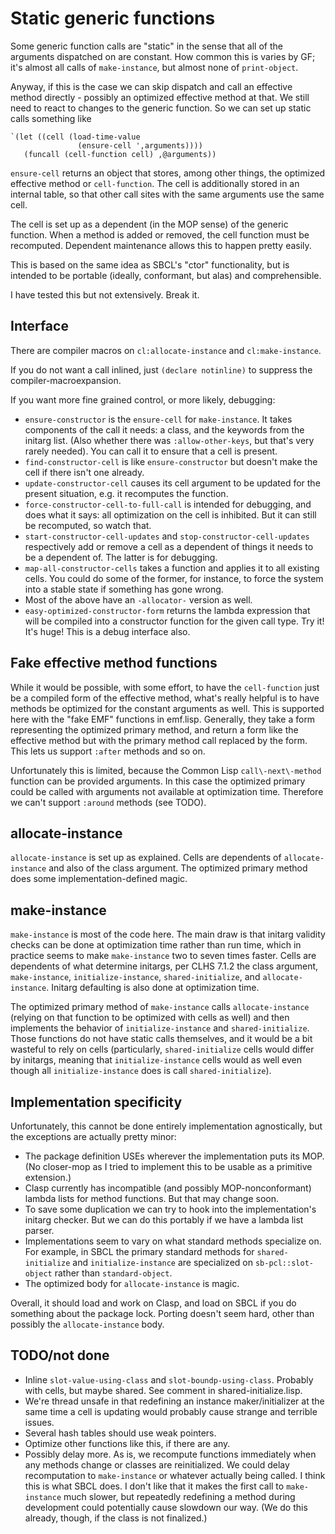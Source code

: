 Static generic functions
========================

Some generic function calls are "static" in the sense that all of the arguments dispatched on are constant. How common this is varies by GF; it's almost all calls of `make-instance`, but almost none of `print-object`.

Anyway, if this is the case we can skip dispatch and call an effective method directly - possibly an optimized effective method at that. We still need to react to changes to the generic function. So we can set up static calls something like

    `(let ((cell (load-time-value
                   (ensure-cell ',arguments))))
       (funcall (cell-function cell) ,@arguments))

`ensure-cell` returns an object that stores, among other things, the optimized effective method or `cell-function`. The cell is additionally stored in an internal table, so that other call sites with the same arguments use the same cell.

The cell is set up as a dependent (in the MOP sense) of the generic function. When a method is added or removed, the cell function must be recomputed. Dependent maintenance allows this to happen pretty easily.

This is based on the same idea as SBCL's "ctor" functionality, but is intended to be portable (ideally, conformant, but alas) and comprehensible.

I have tested this but not extensively. Break it.

Interface
---------

There are compiler macros on `cl:allocate-instance` and `cl:make-instance`.

If you do not want a call inlined, just `(declare notinline)` to suppress the compiler-macroexpansion.

If you want more fine grained control, or more likely, debugging:

* `ensure-constructor` is the `ensure-cell` for `make-instance`. It takes components of the call it needs: a class, and the keywords from the initarg list. (Also whether there was `:allow-other-keys`, but that's very rarely needed). You can call it to ensure that a cell is present.
* `find-constructor-cell` is like `ensure-constructor` but doesn't make the cell if there isn't one already.
* `update-constructor-cell` causes its cell argument to be updated for the present situation, e.g. it recomputes the function.
* `force-constructor-cell-to-full-call` is intended for debugging, and does what it says: all optimization on the cell is inhibited. But it can still be recomputed, so watch that.
* `start-constructor-cell-updates` and `stop-constructor-cell-updates` respectively add or remove a cell as a dependent of things it needs to be a dependent of. The latter is for debugging.
* `map-all-constructor-cells` takes a function and applies it to all existing cells. You could do some of the former, for instance, to force the system into a stable state if something has gone wrong.
* Most of the above have an `-allocator-` version as well.
* `easy-optimized-constructor-form` returns the lambda expression that will be compiled into a constructor function for the given call type. Try it! It's huge! This is a debug interface also.

Fake effective method functions
-------------------------------

While it would be possible, with some effort, to have the `cell-function` just be a compiled form of the effective method, what's really helpful is to have methods be optimized for the constant arguments as well. This is supported here with the "fake EMF" functions in emf.lisp. Generally, they take a form representing the optimized primary method, and return a form like the effective method but with the primary method call replaced by the form. This lets us support `:after` methods and so on.

Unfortunately this is limited, because the Common Lisp `call\-next\-method` function can be provided arguments. In this case the optimized primary could be called with arguments not available at optimization time. Therefore we can't support `:around` methods (see TODO).

allocate-instance
-----------------

`allocate-instance` is set up as explained. Cells are dependents of `allocate-instance` and also of the class argument. The optimized primary method does some implementation-defined magic.

make-instance
-------------

`make-instance` is most of the code here. The main draw is that initarg validity checks can be done at optimization time rather than run time, which in practice seems to make `make-instance` two to seven times faster. Cells are dependents of what determine initargs, per CLHS 7.1.2 the class argument, `make-instance`, `initialize-instance`, `shared-initialize`, and `allocate-instance`. Initarg defaulting is also done at optimization time.

The optimized primary method of `make-instance` calls `allocate-instance` (relying on that function to be optimized with cells as well) and then implements the behavior of `initialize-instance` and `shared-initialize`. Those functions do not have static calls themselves, and it would be a bit wasteful to rely on cells (particularly, `shared-initialize` cells would differ by initargs, meaning that `initialize-instance` cells would as well even though all `initialize-instance` does is call `shared-initialize`).

Implementation specificity
--------------------------

Unfortunately, this cannot be done entirely implementation agnostically, but the exceptions are actually pretty minor:

* The package definition USEs wherever the implementation puts its MOP. (No closer-mop as I tried to implement this to be usable as a primitive extension.)
* Clasp currently has incompatible (and possibly MOP-nonconformant) lambda lists for method functions. But that may change soon.
* To save some duplication we can try to hook into the implementation's initarg checker. But we can do this portably if we have a lambda list parser.
* Implementations seem to vary on what standard methods specialize on. For example, in SBCL the primary standard methods for `shared-initialize` and `initialize-instance` are specialized on `sb-pcl::slot-object` rather than `standard-object`.
* The optimized body for `allocate-instance` is magic.

Overall, it should load and work on Clasp, and load on SBCL if you do something about the package lock. Porting doesn't seem hard, other than possibly the `allocate-instance` body.

TODO/not done
-------------

* Inline `slot-value-using-class` and `slot-boundp-using-class`. Probably with cells, but maybe shared. See comment in shared-initialize.lisp.
* We're thread unsafe in that redefining an instance maker/initializer at the same time a cell is updating would probably cause strange and terrible issues.
* Several hash tables should use weak pointers.
* Optimize other functions like this, if there are any.
* Possibly delay more. As is, we recompute functions immediately when any methods change or classes are reinitialized. We could delay recomputation to `make-instance` or whatever actually being called. I think this is what SBCL does. I don't like that it makes the first call to `make-instance` much slower, but repeatedly redefining a method during development could potentially cause slowdown our way. (We do this already, though, if the class is not finalized.)
